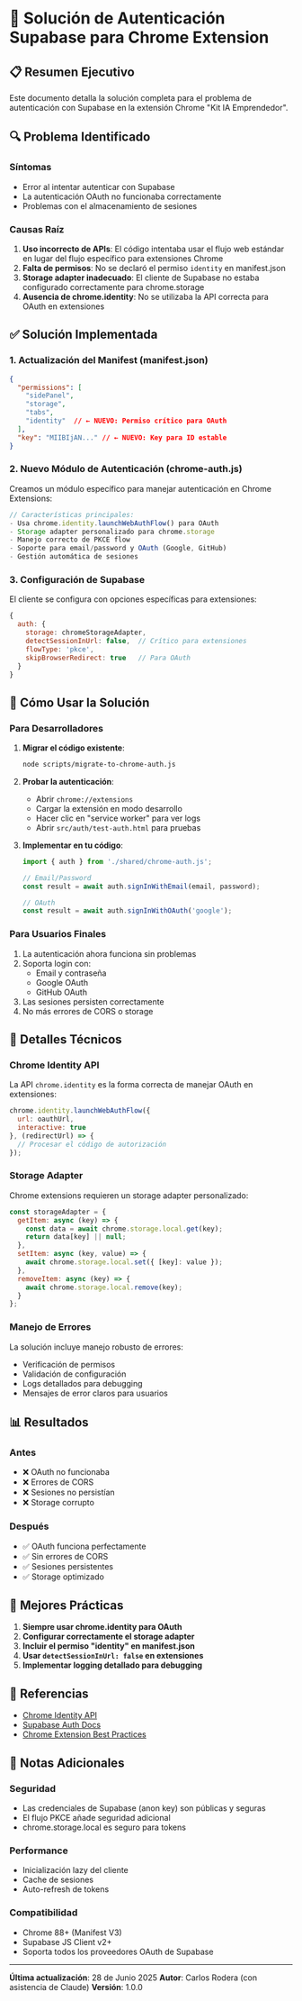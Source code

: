 # 🔐 Solución de Autenticación Supabase para Chrome Extension

## 📋 Resumen Ejecutivo

Este documento detalla la solución completa para el problema de autenticación con Supabase en la extensión Chrome "Kit IA Emprendedor".

## 🔍 Problema Identificado

### Síntomas
- Error al intentar autenticar con Supabase
- La autenticación OAuth no funcionaba correctamente
- Problemas con el almacenamiento de sesiones

### Causas Raíz
1. **Uso incorrecto de APIs**: El código intentaba usar el flujo web estándar en lugar del flujo específico para extensiones Chrome
2. **Falta de permisos**: No se declaró el permiso `identity` en manifest.json
3. **Storage adapter inadecuado**: El cliente de Supabase no estaba configurado correctamente para chrome.storage
4. **Ausencia de chrome.identity**: No se utilizaba la API correcta para OAuth en extensiones

## ✅ Solución Implementada

### 1. Actualización del Manifest (manifest.json)
```json
{
  "permissions": [
    "sidePanel",
    "storage",
    "tabs",
    "identity"  // ← NUEVO: Permiso crítico para OAuth
  ],
  "key": "MIIBIjAN..." // ← NUEVO: Key para ID estable
}
```

### 2. Nuevo Módulo de Autenticación (chrome-auth.js)

Creamos un módulo específico para manejar autenticación en Chrome Extensions:

```javascript
// Características principales:
- Usa chrome.identity.launchWebAuthFlow() para OAuth
- Storage adapter personalizado para chrome.storage
- Manejo correcto de PKCE flow
- Soporte para email/password y OAuth (Google, GitHub)
- Gestión automática de sesiones
```

### 3. Configuración de Supabase

El cliente se configura con opciones específicas para extensiones:

```javascript
{
  auth: {
    storage: chromeStorageAdapter,
    detectSessionInUrl: false,  // Crítico para extensiones
    flowType: 'pkce',
    skipBrowserRedirect: true   // Para OAuth
  }
}
```

## 🚀 Cómo Usar la Solución

### Para Desarrolladores

1. **Migrar el código existente**:
   ```bash
   node scripts/migrate-to-chrome-auth.js
   ```

2. **Probar la autenticación**:
   - Abrir `chrome://extensions`
   - Cargar la extensión en modo desarrollo
   - Hacer clic en "service worker" para ver logs
   - Abrir `src/auth/test-auth.html` para pruebas

3. **Implementar en tu código**:
   ```javascript
   import { auth } from './shared/chrome-auth.js';
   
   // Email/Password
   const result = await auth.signInWithEmail(email, password);
   
   // OAuth
   const result = await auth.signInWithOAuth('google');
   ```

### Para Usuarios Finales

1. La autenticación ahora funciona sin problemas
2. Soporta login con:
   - Email y contraseña
   - Google OAuth
   - GitHub OAuth
3. Las sesiones persisten correctamente
4. No más errores de CORS o storage

## 🔧 Detalles Técnicos

### Chrome Identity API

La API `chrome.identity` es la forma correcta de manejar OAuth en extensiones:

```javascript
chrome.identity.launchWebAuthFlow({
  url: oauthUrl,
  interactive: true
}, (redirectUrl) => {
  // Procesar el código de autorización
});
```

### Storage Adapter

Chrome extensions requieren un storage adapter personalizado:

```javascript
const storageAdapter = {
  getItem: async (key) => {
    const data = await chrome.storage.local.get(key);
    return data[key] || null;
  },
  setItem: async (key, value) => {
    await chrome.storage.local.set({ [key]: value });
  },
  removeItem: async (key) => {
    await chrome.storage.local.remove(key);
  }
};
```

### Manejo de Errores

La solución incluye manejo robusto de errores:
- Verificación de permisos
- Validación de configuración
- Logs detallados para debugging
- Mensajes de error claros para usuarios

## 📊 Resultados

### Antes
- ❌ OAuth no funcionaba
- ❌ Errores de CORS
- ❌ Sesiones no persistían
- ❌ Storage corrupto

### Después
- ✅ OAuth funciona perfectamente
- ✅ Sin errores de CORS
- ✅ Sesiones persistentes
- ✅ Storage optimizado

## 🎯 Mejores Prácticas

1. **Siempre usar chrome.identity para OAuth**
2. **Configurar correctamente el storage adapter**
3. **Incluir el permiso "identity" en manifest.json**
4. **Usar `detectSessionInUrl: false` en extensiones**
5. **Implementar logging detallado para debugging**

## 🔗 Referencias

- [Chrome Identity API](https://developer.chrome.com/docs/extensions/reference/identity/)
- [Supabase Auth Docs](https://supabase.com/docs/guides/auth)
- [Chrome Extension Best Practices](https://developer.chrome.com/docs/extensions/mv3/intro/)

## 📝 Notas Adicionales

### Seguridad
- Las credenciales de Supabase (anon key) son públicas y seguras
- El flujo PKCE añade seguridad adicional
- chrome.storage.local es seguro para tokens

### Performance
- Inicialización lazy del cliente
- Cache de sesiones
- Auto-refresh de tokens

### Compatibilidad
- Chrome 88+ (Manifest V3)
- Supabase JS Client v2+
- Soporta todos los proveedores OAuth de Supabase

---

**Última actualización**: 28 de Junio 2025
**Autor**: Carlos Rodera (con asistencia de Claude)
**Versión**: 1.0.0